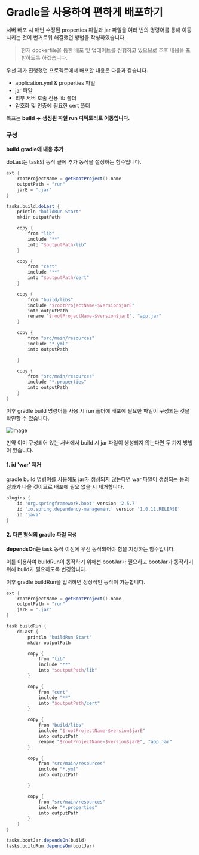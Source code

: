 # Gradle을 사용하여 편하게 배포하기

서버 배포 시 매번 수정된 properties 파일과 jar 파일을 여러 번의 명령어를 통해 이동시키는 것이 번거로워 해결했던 방법을 작성하였습니다.

> 현재 dockerfile을 통한 배포 및 업데이트를 진행하고 있으므로 추후 내용을 포함하도록 하겠습니다.

 

우선 제가 진행했던 프로젝트에서 배포할 내용은 다음과 같습니다.

- application.yml & properties 파일
- jar 파일
- 외부 서버 호출 전용 lib 폴더
- 암호화 및 인증에 필요한 cert 폴더

목표는 **build -> 생성된 파일 run 디렉토리로 이동입니다.**

 

### 구성

**build.gradle에 내용 추가**

doLast는 task의 동작 끝에 추가 동작을 설정하는 함수입니다.

```groovy
ext {
    rootProjectName = getRootProject().name
    outputPath = "run"
    jarE = ".jar"
}

tasks.build.doLast {
    println "buildRun Start"
    mkdir outputPath

    copy {
        from "lib"
        include "**"
        into "$outputPath/lib"
    }

    copy {
        from "cert"
        include "**"
        into "$outputPath/cert"
    }

    copy {
        from "build/libs"
        include "$rootProjectName-$version$jarE"
        into outputPath
        rename "$rootProjectName-$version$jarE", "app.jar"
    }

    copy {
        from "src/main/resources"
        include "*.yml"
        into outputPath

    }

    copy {
        from "src/main/resources"
        include "*.properties"
        into outputPath
    }
}
```



이후 gradle build 명령어를 사용 시 run 폴더에 배포에 필요한 파일이 구성되는 것을 확인할 수 있습니다.



![image](https://user-images.githubusercontent.com/22608825/145991912-27b168e2-9bf2-4305-81a9-bf72964ad937.png)

만약 이미 구성되어 있는 서버에서 build 시 jar 파일이 생성되지 않는다면 두 가지 방법이 있습니다.

 

#### 1. id 'war' 제거

gradle build 명령어를 사용해도 jar가 생성되지 않는다면 war 파일이 생성되는 등의 결과가 나올 것이므로 배포에 필요 없을 시 제거합니다.

```groovy
plugins {
    id 'org.springframework.boot' version '2.5.7'
    id 'io.spring.dependency-management' version '1.0.11.RELEASE'
    id 'java'
}
```



#### 2. 다른 형식의 gradle 파일 작성

**dependsOn는** task 동작 이전에 우선 동작되어야 함을 지정하는 함수입니다.

이를 이용하여 buildRun이 동작하기 위해선 bootJar가 필요하고 bootJar가 동작하기 위해 build가 필요하도록 변경합니다.

이후 gradle buildRun을 입력하면 정상적인 동작이 가능합니다.

```groovy
ext {
    rootProjectName = getRootProject().name
    outputPath = "run"
    jarE = ".jar"
}

task buildRun {
    doLast {
        println "buildRun Start"
        mkdir outputPath

        copy {
            from "lib"
            include "**"
            into "$outputPath/lib"
        }

        copy {
            from "cert"
            include "**"
            into "$outputPath/cert"
        }

        copy {
            from "build/libs"
            include "$rootProjectName-$version$jarE"
            into outputPath
            rename "$rootProjectName-$version$jarE", "app.jar"
        }

        copy {
            from "src/main/resources"
            include "*.yml"
            into outputPath

        }

        copy {
            from "src/main/resources"
            include "*.properties"
            into outputPath
        }
    }
}

tasks.bootJar.dependsOn(build)
tasks.buildRun.dependsOn(bootJar)
```


